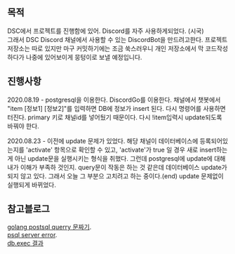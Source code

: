 ## 목적  
DSC에서 프로젝트를 진행함에 있어. Discord를 자주 사용하게되었다. (시국)   
그래서 DSC Discord 채널에서 사용할 수 있는 DiscordBot을 만드려고한다.
프로젝트 저장소는 따로 있지만 마구 커밋하기에는 조금 쑥스러우니 개인 저장소에서 막 코드작성하다가
나중에 있어보이게 뭉텅이로 보낼 예정입니다.


## 진행사항
2020.08.19 - postgresql을 이용한다. DiscordGo를 이용한다. 채널에서 챗봇에서 "item [정보1] [정보2]"를 입력하면 DB에 정보가 insert 된다. 다시 명령어를 사용하면 터진다. primary 키로 채널id를 넣어뒀기 때문이다. 다시 !item입력시 update되도록 바꿔야 한다.  

2020.08.23 - 이전에 update 문제가 있었다. 해당 채널이 데이터베이스에 등록되어있는지를 'activate' 항목으로 확인할 수 있고, 'activate'가 true 일 경우 새로 insert하는게 아닌 update문을 실행시키는 형식을 취했다. 그런데 postgresql에 update에 대해 내가 이해가 부족하 것인지. query문이 작동은 하는 것 같은데 데이터베이스 update가 되지 않고 있다. 그래서 오늘 그 부분으 고치려고 하는 중이다.(end) update 문제없이 실행되게 바뀌었다.


## 참고블로그
[golang postsql querry 문짜기](https://brownbears.tistory.com/186).  
[psql server error](https://velog.io/@kim-macbook/postgresql-error-1).  
[db.exec 결과](https://golang.org/pkg/database/sql/#Result)
